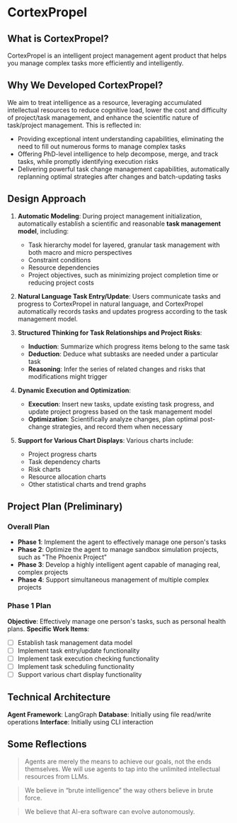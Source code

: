 # CortexPropel

## What is CortexPropel?
CortexPropel is an intelligent project management agent product that helps you manage complex tasks more efficiently and intelligently.

## Why We Developed CortexPropel?
We aim to treat intelligence as a resource, leveraging accumulated intellectual resources to reduce cognitive load, lower the cost and difficulty of project/task management, and enhance the scientific nature of task/project management. This is reflected in:
- Providing exceptional intent understanding capabilities, eliminating the need to fill out numerous forms to manage complex tasks
- Offering PhD-level intelligence to help decompose, merge, and track tasks, while promptly identifying execution risks
- Delivering powerful task change management capabilities, automatically replanning optimal strategies after changes and batch-updating tasks

## Design Approach
1. **Automatic Modeling**: During project management initialization, automatically establish a scientific and reasonable **task management model**, including:
   - Task hierarchy model for layered, granular task management with both macro and micro perspectives
   - Constraint conditions
   - Resource dependencies
   - Project objectives, such as minimizing project completion time or reducing project costs

2. **Natural Language Task Entry/Update**: Users communicate tasks and progress to CortexPropel in natural language, and CortexPropel automatically records tasks and updates progress according to the task management model.

3. **Structured Thinking for Task Relationships and Project Risks**:
   - **Induction**: Summarize which progress items belong to the same task
   - **Deduction**: Deduce what subtasks are needed under a particular task
   - **Reasoning**: Infer the series of related changes and risks that modifications might trigger

4. **Dynamic Execution and Optimization**:
   - **Execution**: Insert new tasks, update existing task progress, and update project progress based on the task management model
   - **Optimization**: Scientifically analyze changes, plan optimal post-change strategies, and record them when necessary

5. **Support for Various Chart Displays**: Various charts include:
   - Project progress charts
   - Task dependency charts
   - Risk charts
   - Resource allocation charts
   - Other statistical charts and trend graphs

## Project Plan (Preliminary)

### Overall Plan
- **Phase 1**: Implement the agent to effectively manage one person's tasks
- **Phase 2**: Optimize the agent to manage sandbox simulation projects, such as "The Phoenix Project"
- **Phase 3**: Develop a highly intelligent agent capable of managing real, complex projects
- **Phase 4**: Support simultaneous management of multiple complex projects

### Phase 1 Plan

**Objective**: Effectively manage one person's tasks, such as personal health plans.
**Specific Work Items**:
- [ ] Establish task management data model
- [ ] Implement task entry/update functionality
- [ ] Implement task execution checking functionality
- [ ] Implement task scheduling functionality
- [ ] Support various chart display functionality

## Technical Architecture

**Agent Framework**: LangGraph
**Database**: Initially using file read/write operations
**Interface**: Initially using CLI interaction

## Some Reflections
> Agents are merely the means to achieve our goals, not the ends themselves. We will use agents to tap into the unlimited intellectual resources from LLMs.

> We believe in “brute intelligence” the way others believe in brute force.

> We believe that AI-era software can evolve autonomously.